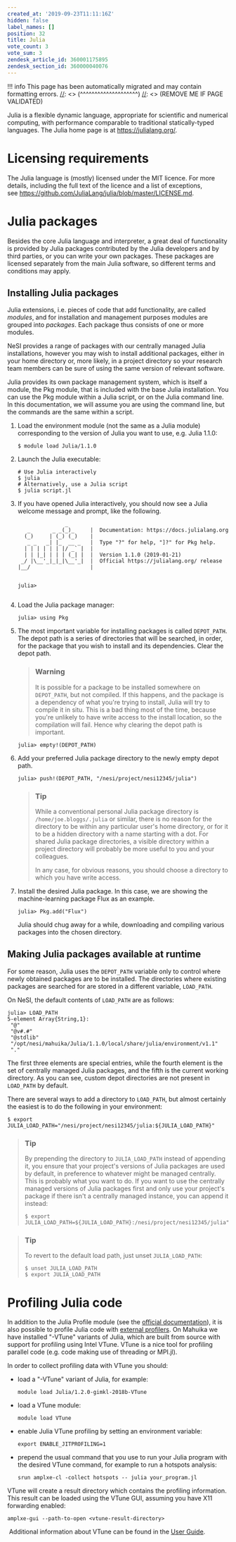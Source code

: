 ```yaml
---
created_at: '2019-09-23T11:11:16Z'
hidden: false
label_names: []
position: 32
title: Julia
vote_count: 3
vote_sum: 3
zendesk_article_id: 360001175895
zendesk_section_id: 360000040076
---
```



[//]: <> (REMOVE ME IF PAGE VALIDATED)
[//]: <> (vvvvvvvvvvvvvvvvvvvv)
!!! info
    This page has been automatically migrated and may contain formatting errors.
[//]: <> (^^^^^^^^^^^^^^^^^^^^)
[//]: <> (REMOVE ME IF PAGE VALIDATED)
<p>Julia is a flexible dynamic language, appropriate for scientific and numerical computing, with performance comparable to traditional statically-typed languages. The Julia home page is at <a href="https://julialang.org/">https://julialang.org/</a>.</p>
<h1 id="licensing">Licensing requirements</h1>
<p>The Julia language is (mostly) licensed under the MIT licence. For more details, including the full text of the licence and a list of exceptions, see <a href="https://github.com/JuliaLang/julia/blob/master/LICENSE.md">https://github.com/JuliaLang/julia/blob/master/LICENSE.md</a>.</p>
<h1 id="julia-packages">Julia packages</h1>
<p>Besides the core Julia language and interpreter, a great deal of functionality is provided by Julia packages contributed by the Julia developers and by third parties, or you can write your own packages. These packages are licensed separately from the main Julia software, so different terms and conditions may apply.</p>
<h2 id="installing-julia-packages">Installing Julia packages</h2>
<p>Julia extensions, i.e. pieces of code that add functionality, are called <em>modules</em>, and for installation and management purposes modules are grouped into <em>packages</em>. Each package thus consists of one or more modules.</p>
<p>NeSI provides a range of packages with our centrally managed Julia installations, however you may wish to install additional packages, either in your home directory or, more likely, in a project directory so your research team members can be sure of using the same version of relevant software.</p>
<p>Julia provides its own package management system, which is itself a module, the Pkg module, that is included with the base Julia installation. You can use the Pkg module within a Julia script, or on the Julia command line. In this documentation, we will assume you are using the command line, but the commands are the same within a script.</p>
<ol>
<li>Load the environment module (not the same as a Julia module) corresponding to the version of Julia you want to use, e.g. Julia 1.1.0:
<pre><code>$ module load Julia/1.1.0</code></pre>
</li>
<li>Launch the Julia executable:
<pre><code># Use Julia interactively
$ julia
# Alternatively, use a Julia script
$ julia script.jl</code></pre>
</li>
<li>If you have opened Julia interactively, you should now see a Julia welcome message and prompt, like the following.
<pre><code>               _
   _       _ _(_)_     |  Documentation: https://docs.julialang.org
  (_)     | (_) (_)    |
   _ _   _| |_  __ _   |  Type "?" for help, "]?" for Pkg help.
  | | | | | | |/ _` |  |
  | | |_| | | | (_| |  |  Version 1.1.0 (2019-01-21)
 _/ |\__'_|_|_|\__'_|  |  Official https://julialang.org/ release
|__/                   |

julia&gt;</code></pre>
</li>
<li>Load the Julia package manager:
<pre><code>julia&gt; using Pkg</code></pre>
</li>
<li>The most important variable for installing packages is called <code>DEPOT_PATH</code>. The depot path is a series of directories that will be searched, in order, for the package that you wish to install and its dependencies. Clear the depot path.
<blockquote class="blockquote-warning">
<h3>Warning</h3>
<p>It is possible for a package to be installed somewhere on <code>DEPOT_PATH</code>, but not compiled. If this happens, and the package is a dependency of what you're trying to install, Julia will try to compile it in situ. This is a bad thing most of the time, because you're unlikely to have write access to the install location, so the compilation will fail. Hence why clearing the depot path is important.</p>
</blockquote>
<pre><code>julia&gt; empty!(DEPOT_PATH)</code></pre>
</li>
<li>Add your preferred Julia package directory to the newly empty depot path.
<pre><code>julia&gt; push!(DEPOT_PATH, "/nesi/project/nesi12345/julia")</code></pre>
<blockquote class="blockquote-tip">
<h3>Tip</h3>
<p>While a conventional personal Julia package directory is <code>/home/joe.bloggs/.julia</code> or similar, there is no reason for the directory to be within any particular user's home directory, or for it to be a hidden directory with a name starting with a dot. For shared Julia package directories, a visible directory within a project directory will probably be more useful to you and your colleagues.</p>
<p>In any case, for obvious reasons, you should choose a directory to which you have write access.</p>
</blockquote>
</li>
<li>Install the desired Julia package. In this case, we are showing the machine-learning package Flux as an example.
<pre><code>julia&gt; Pkg.add("Flux")</code></pre>
Julia should chug away for a while, downloading and compiling various packages into the chosen directory.</li>
</ol>
<h2 id="loading-julia-packages">Making Julia packages available at runtime</h2>
<p>For some reason, Julia uses the <code>DEPOT_PATH</code> variable only to control where newly obtained packages are to be installed. The directories where existing packages are searched for are stored in a different variable, <code>LOAD_PATH</code>.</p>
<p>On NeSI, the default contents of <code>LOAD_PATH</code> are as follows:</p>
<pre><code>julia&gt; LOAD_PATH
5-element Array{String,1}:
 "@"
 "@v#.#"
 "@stdlib"
 "/opt/nesi/mahuika/Julia/1.1.0/local/share/julia/environment/v1.1"
 "."
</code></pre>
<p>The first three elements are special entries, while the fourth element is the set of centrally managed Julia packages, and the fifth is the current working directory. As you can see, custom depot directories are not present in <code>LOAD_PATH</code> by default.</p>
<p>There are several ways to add a directory to <code>LOAD_PATH</code>, but almost certainly the easiest is to do the following in your environment:</p>
<pre><code>$ export JULIA_LOAD_PATH="/nesi/project/nesi12345/julia:${JULIA_LOAD_PATH}"
</code></pre>
<blockquote class="blockquote-tip">
<h3>Tip</h3>
<p>By prepending the directory to <code>JULIA_LOAD_PATH</code> instead of appending it, you ensure that your project's versions of Julia packages are used by default, in preference to whatever might be managed centrally. This is probably what you want to do. If you want to use the centrally managed versions of Julia packages first and only use your project's package if there isn't a centrally managed instance, you can append it instead:</p>
<pre><code>$ export JULIA_LOAD_PATH=${JULIA_LOAD_PATH}:/nesi/project/nesi12345/julia"</code></pre>
</blockquote>
<blockquote class="blockquote-tip">
<h3>Tip</h3>
<p>To revert to the default load path, just unset <code>JULIA_LOAD_PATH</code>:</p>
<pre><code>$ unset JULIA_LOAD_PATH
$ export JULIA_LOAD_PATH</code></pre>
</blockquote>
<h1>Profiling Julia code</h1>
<p>In addition to the Julia Profile module (see the <a href="https://docs.julialang.org/en/v1/manual/profile/" target="_blank" rel="noopener">official documentation</a>), it is also possible to profile Julia code with <a href="https://docs.julialang.org/en/v1/manual/profile/#External-Profiling-1" target="_blank" rel="noopener">external profilers</a>. On Mahuika we have installed "-VTune" variants of Julia, which are built from source with support for profiling using Intel VTune. VTune is a nice tool for profiling parallel code (e.g. code making use of threading or MPI.jl).</p>
<p>In order to collect profiling data with VTune you should:</p>
<ul>
<li>load a "-VTune" variant of Julia, for example:
<pre><code>module load Julia/1.2.0-gimkl-2018b-VTune</code></pre>
</li>
<li>load a VTune module:
<pre><code>module load VTune</code></pre>
</li>
<li>enable Julia VTune profiling by setting an environment variable:
<pre><code>export ENABLE_JITPROFILING=1</code></pre>
</li>
<li>prepend the usual command that you use to run your Julia program with the desired VTune command, for example to run a hotspots analysis:
<pre><code>srun amplxe-cl -collect hotspots -- julia your_program.jl</code></pre>
</li>
</ul>
<p>VTune will create a result directory which contains the profiling information. This result can be loaded using the VTune GUI, assuming you have X11 forwarding enabled:</p>
<pre><code>amplxe-gui --path-to-open &lt;vtune-result-directory&gt;</code></pre>
<p> Additional information about VTune can be found in the <a href="https://software.intel.com/en-us/vtune-amplifier-help" target="_blank" rel="noopener">User Guide</a>.</p>